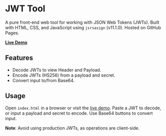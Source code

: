 # JWT Tool

A pure front-end web tool for working with JSON Web Tokens (JWTs). Built with HTML, CSS, and JavaScript using `jsrsasign` (v11.1.0). Hosted on GitHub Pages.

**[Live Demo](https://infixman.github.io/jwt_tool/)**

## Features

- Decode JWTs to view Header and Payload.
- Encode JWTs (HS256) from a payload and secret.
- Convert input to/from Base64.

## Usage

Open `index.html` in a browser or visit the [live demo](https://infixman.github.io/jwt_tool/). Paste a JWT to decode, or input a payload and secret to encode. Use Base64 buttons to convert input.

**Note**: Avoid using production JWTs, as operations are client-side.
